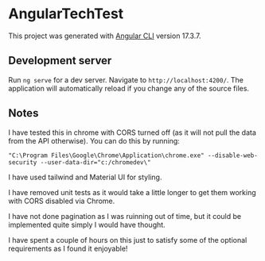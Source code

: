 # AngularTechTest

This project was generated with [Angular CLI](https://github.com/angular/angular-cli) version 17.3.7.

## Development server

Run `ng serve` for a dev server. Navigate to `http://localhost:4200/`. The application will automatically reload if you change any of the source files.

## Notes

I have tested this in chrome with CORS turned off (as it will not pull the data from the API otherwise). You can do this by running: 

`"C:\Program Files\Google\Chrome\Application\chrome.exe" --disable-web-security --user-data-dir="c:/chromedev\"`

I have used tailwind and Material UI for styling. 

I have removed unit tests as it would take a little longer to get them working with CORS disabled via Chrome.

I have not done pagination as I was ruinning out of time, but it could be implemented quite simply I would have thought. 

I have spent a couple of hours on this just to satisfy some of the optional requirements as I found it enjoyable!